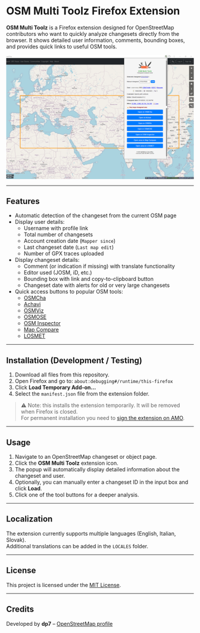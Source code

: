# OSM Multi Toolz Firefox Extension

**OSM Multi Toolz** is a Firefox extension designed for OpenStreetMap contributors who want to quickly analyze changesets directly from the browser. It shows detailed user information, comments, bounding boxes, and provides quick links to useful OSM tools.

<img alt="OSM Multi Toolz" src="https://github.com/dp7x/OSM_Multi_Toolz_chrome/blob/main/readme/osmmultitoolz.png" />

---

## Features

- Automatic detection of the changeset from the current OSM page  
- Display user details:  
  - Username with profile link  
  - Total number of changesets  
  - Account creation date (`Mapper since`)  
  - Last changeset date (`Last map edit`)  
  - Number of GPX traces uploaded  
- Display changeset details:  
  - Comment (or indication if missing) with translate functionality 
  - Editor used (JOSM, iD, etc.)  
  - Bounding box with link and copy-to-clipboard button  
  - Changeset date with alerts for old or very large changesets  
- Quick access buttons to popular OSM tools:  
  - [OSMCha](https://osmcha.org)  
  - [Achavi](https://overpass-api.de/achavi/)  
  - [OSMViz](https://resultmaps.neis-one.org/osm-change-viz)  
  - [OSMOSE](https://osmose.openstreetmap.fr/)  
  - [OSM Inspector](https://tools.geofabrik.de/osmi/)  
  - [Map Compare](https://mc.bbbike.org/)  
  - [LOSMET](https://resultmaps.neis-one.org/osm-edits-tile/)  

---

## Installation (Development / Testing)

1. Download all files from this repository.  
2. Open Firefox and go to: `about:debugging#/runtime/this-firefox`  
3. Click **Load Temporary Add-on…**  
4. Select the `manifest.json` file from the extension folder.  

> ⚠️ Note: this installs the extension temporarily. It will be removed when Firefox is closed.  
> For permanent installation you need to [sign the extension on AMO](https://addons.mozilla.org/).  

---

## Usage

1. Navigate to an OpenStreetMap changeset or object page.  
2. Click the **OSM Multi Toolz** extension icon.  
3. The popup will automatically display detailed information about the changeset and user.  
4. Optionally, you can manually enter a changeset ID in the input box and click **Load**.  
5. Click one of the tool buttons for a deeper analysis.  

---

## Localization

The extension currently supports multiple languages (English, Italian, Slovak).  
Additional translations can be added in the `LOCALES` folder.  

---

## License

This project is licensed under the [MIT License](https://opensource.org/licenses/MIT).  

---

## Credits

Developed by **dp7** – [OpenStreetMap profile](https://www.openstreetmap.org/user/dp7)  
